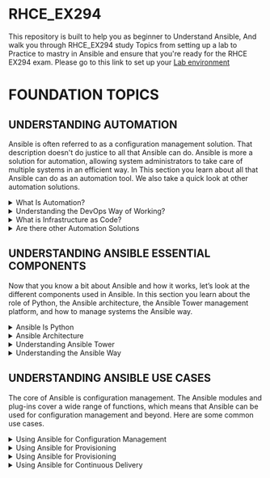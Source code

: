 # RHCE_EX294 
This repository is built to help you as beginner to Understand Ansible, And
walk you through RHCE_EX294 study Topics from setting up a lab to Practice to mastry in Ansible and ensure that you're ready for the RHCE EX294 exam.
Please go to this link to set up your [Lab environment](https://github.com/Abdulhamid97Mousa/RHCE_EX294_ExamPrep/wiki/Linux-Administration-with-Ansible-Getting-Started-with-Ansible-Automation#lab-systems)

# FOUNDATION TOPICS
## UNDERSTANDING AUTOMATION
Ansible is often referred to as a configuration
management solution. That description doesn't do
justice to all that Ansible can do. Ansible is more a
solution for automation, allowing system administrators
to take care of multiple systems in an efficient way. In
This section you learn about all that Ansible can do as an
automation tool. We also take a quick look at other
automation solutions.


<details><summary>What Is Automation?</summary>

## What Is Automation?
In the years of the system administrator, companies used
servers. These servers performed a wide range of
different tasks, and to ensure that every server was doing
what it needed to be doing, a system administrator was
needed. System administrators typically had advanced
skills in managing different parts of the operating system
that ran on their servers.

Even though the years of the system administrator were
glorious, and many gurus worked in IT departments,
from a company perspective, this scenario was not ideal.
First, because system administrator skills are specific to
that person, if that person goes away, forgets about
brilliant solutions applied earlier, or just has a bad day,
things might go wrong.

Another part that was not ideal was that the system
administrator typically took care of individual servers,
and with the development of IT in recent years,
companies have gone from a handful of servers to data
centers and cloud environments with hundreds if not
thousands of servers. So a more efficient approach was
needed.

A first attempt in many sites was the use of shell scripts.
Based on the deep knowledge of many system
administrators, shell scripts can be used in a flexible way
to automate a wide range of tasks on many servers. Using
shell scripts, however, does come with some
disadvantages:
- **Shell scripts cannot be used on a wide range of
different devices that need management.**
- **It is difficult to write shell scripts in a way that will
always produce the same result in every situation.**

Because of these differences, and also because of changes
in the way companies consume IT, a new approach was
needed.
</details>

<details><summary>Understanding the DevOps Way of Working?</summary>


## Understanding the DevOps Way of Working?
Throughout the years the way IT is consumed has
changed. In the past, IT was used to provide great
services to end users who just had to deal with them.
Now the landscape has changed to an environment in
which IT is everywhere, and multiple applications can provide a solution to the same IT problem. The years of
the system administrator slowly came to an end, and the
system administrator’s role needed to come closer to that
of the developers.

In this new way of working, the developers take care of
building applications, and system administrators take
care of implementing the code as a working application.
Because this change required a deep cooperation
between the developer and the system administrator, a
new role was created: the role of the DevOps. The term
DevOps is a contraction of developer and operator. In
this role, tasks performed by the developer and the
system administrator come together. A common
definition of DevOps is **“a set of practices intended to
reduce the time between committing a change to a
system and the change being placed into normal
production, while ensuring high quality”** (Len Bass, Ingo
Weber, and Liming Zhu, **DevOps: A Software Architect’s
Perspective**, Boston, MA: Addison-Wesley Professional,
2015).

With this new role, the “DevOps way of working” was
introduced. The exact definition is not always the same,
but in general, it comes down to managing the entire
application life cycle, which consists of the following
elements:
- **Coding:** Developing and reviewing application
source code
- **Building:** Using continuous integration to include
changes in the source code and convert to a working
application
- **Testing:** Using a toolchain that takes care of testing
the application and making sure that feedback is
provided on business risks, if there are any
- **Packaging:** Delivering the code to its end users by
bundling it into packages and offering these
packages in a repository
- **Releasing:** Approving, managing, and automating
new software releases
- **Configuring:** Managing the infrastructure to
support the new code
- **Monitoring:** Keeping an eye on application
performance and the way it is experienced by the
end users

To manage these different elements in the application
life cycle, new tools were introduced. Ansible is one of
these tools, with a strong focus on managing the
configuration of the managed environment according to
the infrastructure as code approach.

Some categories in the DevOps approach are more
important than others. The most important elements are
continuous integration, with solutions such as Jenkins
and GitLab, but also OpenShift and even Ansible. The
other main component is infrastructure as code, where
Ansible, Puppet, and Terraform are important solutions.
</details>

<details><summary>What is Infrastructure as Code?</summary>
The essence in infrastructure as code is that machinereadable
code (the automation language) is used to
describe the state the managed IT infrastructure needs to
be in. This is referred to as the desired state. This code is
next applied to the infrastructure to ensure that it
actually is in that state.

In this approach, the machine-readable code files, which
basically are simple text files, should be managed like
software code, using a version control system, or
Concurrent Version System (CVS). That means the tools
that are common to the developer are implemented to manage
the infrastructure as code. Commonly, Git
repositories are used for this purpose.

Putting these files in a CVS makes managing it easy. This
approach provides some benefits, such as easy
management of change history, upgrades, and rollback.
Infrastructure as code is the place where the developer
meets the operator in DevOps. Developers can easily
review changes, and operators can ensure that the
systems are in the state that developers expect.
</details>

<details><summary>Are there other Automation Solutions</summary>
To provide automation of configuration management,
Ansible is one of the most common solutions. Even if it
seems to be currently the most-used configuration
management solution, it’s not the only one. Other
common solutions include Puppet, Chef, and SaltStack.

Like Ansible, Puppet is one of the most important
automation solutions. There are a few reasons why
Ansible is taking over market share from Puppet though.
One of the reasons is YAML. Ansible configurations are
written in YAML, which is an easy-to-use and easy-tounderstand
language. Puppet uses its own language,
which is just not as easy. Another major difference is that
Ansible uses a push approach, where configurations are
sent from the controller node to the managed nodes.
Puppet uses a pull approach as its main strategy, where
managed nodes use an agent to connect to the Puppet
master to fetch their desired state.

Chef is built as a client/server solution, where the server
parts run on the master machine and the client parts are
implemented as an agent on the managed machines.
Chef provides its configuration in Ruby DSL, whereas
Ansible uses playbooks written in YAML. As a result,
Ansible is easier to learn because YAML is a much more
accessible data format.

SaltStack is another important alternative to Ansible.
The main difference between Ansible and SaltStack is the
performance. SaltStack uses the ZeroMQ message queue
to realize communication between the SaltStack minions
and the master, and that seems to be faster. SaltStack
uses configurations that are written in Jinja2 and use an
agent, which makes the learning curve to get started with
SaltStack also more complex.
</details>

## UNDERSTANDING ANSIBLE ESSENTIAL COMPONENTS
Now that you know a bit about Ansible and how it works,
let’s look at the different components used in Ansible. In
this section you learn about the role of Python, the
Ansible architecture, the Ansible Tower management
platform, and how to manage systems the Ansible way.
<br>

<details><summary>Ansible Is Python</summary>
There are many programming and scripting languages in
use in IT. In open source, the last few decades have seen
the rise of the Python scripting language. Python has
become the foundation of different solutions, such as
Ansible and OpenStack. The reason is that Python is
relatively easy to learn. The focus in Python is on
readability of code, while at the same time Python makes
it possible to do things in an easy way.

Ansible is written in Python, and most components that
are used in Ansible are written in Python as well. The
default Ansible version that is installed on Red Hat
Enterprise Linux 7 is based on Python 2.7; the Ansible
release that is used in RHEL 8 is based on Python 3.6.
There is no direct relation between an Ansible version
and a Python version. Recent versions of Ansible can call
either Python 2.x or Python 3.x scripts, but Python 3.x is
the better option nowadays because Python 2 is past its
end of support life.

The fact that Ansible is written in Python makes it easier
to integrate Ansible with custom scripts because Python
is a very common and widely known scripting language.
This doesn’t mean you have to know Python to work with
Ansible though. It’s true that if you understand the
workings of Python it’s easier to explain specific behavior
in Ansible, but it’s perfectly possible to be an expert in
Ansible without even knowing how to write a Hello
World script in Python.
</details>

<details><summary>Ansible Architecture</summary>
There are two main node roles in Ansible. The controller
node is the node that runs the Ansible software and from
which the operator issues Ansible commands. The
controller node can be a server running Linux, an
operator laptop, or a system running Ansible Tower. The
only requirement is that the controller node needs to be
Linux.

From the controller node, the managed nodes are
addressed. On the controller node, an inventory is
maintained to know which managed nodes are available.
Ansible doesn’t require the use of any agents. That
means it can reach out to managed nodes without a need
to install anything. To do so, Ansible uses native remote
access solutions that are provided by the managed node.
On Linux, remote access is realized by using SSH; on
Windows, it is realized by using Windows Remote
Management (WinRM); and on network devices, it can
be provided by using SSH or API access.

To configure the managed nodes, Ansible uses
playbooks. A playbook is written in YAML and contains
one or more plays. Each play consists of one or more
tasks that are executed on the managed nodes.

To implement the tasks, Ansible uses modules. Modules
are the pieces of code that do the actual work on the
managed nodes, and many modules are available—more than 3,000 already,
and the number is increasing.
Ansible also provides plug-ins. Ansible plug-ins are used
to extend Ansible functionality with additional features.

Ansible playbooks should be developed to be
idempotent. That means a playbook will always produce
the same results, even if it is started multiple times on
the same node. As a part of the idempotency, playbooks
should also be self-containing and not depend on any
other playbooks to be successful.
</details>
<details><summary>Understanding Ansible Tower</summary>
Ansible can be used in two different ways: Ansible
Engine or Ansible Tower. Ansible Engine is the
command-line version of Ansible, where modules and
plug-ins are used to offer Ansible functionality. Ansible
Engine is the solution of choice for people who like to
work from the command line in a medium- to mid-sized
environment.

Apart from Ansible Engine, there is Ansible Tower,
which is based on the AWX open-source solution. It
provides a web-based interface to manage Ansible.
Ansible Tower adds different features to Ansible Engine,
such as

- **Web management interface**
- **Role-based access control**
- **Job scheduling**
- **Enhanced security**
- **Centralized logging**

Because the RHCE EX294 exam is about Ansible Engine,
you won’t find much information about Ansible Tower in
this book.
</details>

<details><summary> Understanding the Ansible Way </summary>
While working with Ansible, you need to make choices
on how to approach specific tasks. In many cases, many
solutions are available. If, however, you choose to work
the Ansible way, making the right solution becomes a lot
easier. The Ansible way is focused around the following
rules:

- **Keep it simple:** At its launch, Ansible was
positioned as a solution that is simpler than the
others. That goes for the playbooks and other
solutions you’ll develop as well. Keep it simple, and
it will be easier for others to understand what you
had in mind.
- **Make it readable:** As with anything in IT, you can
make it very complex and use compact structures to
ensure that nobody understands what you were
trying to do. That approach doesn’t make sense. You
should keep it readable, and that starts with your
development of Ansible playbooks.
- **Use a declarative approach:** In Ansible, it’s all
about the desired state. The purpose of Ansible is to
bring managed assets in the desired state,
regardless of the current state, and make only the
modifications that are necessary. The desired state
is implemented in playbooks, and using playbooks
to make the current state match the desired state is
what is known as the declarative approach.
- **Use specific solutions:** On many occasions, you’ll
find that multiple solutions are available to reach a
specific desired state. For instance, you can use the
command module to run arbitrary commands,
making it possible to accomplish almost anything.
You shouldn’t, though. To make sure that you get
the desired result, use the most specific solution. So
if, for instance, a user module allows you to create
users, use that module and don’t use the Linux
useradd command with the command module.
</details>

## UNDERSTANDING ANSIBLE USE CASES
The core of Ansible is configuration management. The
Ansible modules and plug-ins cover a wide range of
functions, which means that Ansible can be used for
configuration management and beyond. Here are some
common use cases.

<details><summary>Using Ansible for Configuration
Management</summary>
Many people know Ansible only as a configuration
management solution, and there’s a reason for that.
Ansible started as a solution for configuration
management, and that is what it still is used for in most
cases. In configuration management, Ansible is used to
manage configuration files, install software, create users,
and perform similar tasks to guarantee that the managed
systems all are in the desired state.
</details>

<details><summary>Using Ansible for Provisioning</summary>
Another common scenario for use of Ansible is for
deploying and installing systems (provisioning).
Provisioning is particularly common in virtual and cloud
environments, where in the end a new machine is just a
configuration file that needs to be pushed to the
managed machine and started from there. Ansible does
not offer the functionality to PXE-boot and kickstart a
bare-metal server but is used in combination with
solutions that can take care of that as well. While
exploring the different modules that are available, you’ll
notice that a wide range of modules is provided to work
with Ansible in different cloud environments.
</details>
<details><summary>Using Ansible for Provisioning</summary>
Another common scenario for use of Ansible is for
deploying and installing systems (provisioning).
Provisioning is particularly common in virtual and cloud
environments, where in the end a new machine is just a
configuration file that needs to be pushed to the
managed machine and started from there. Ansible does
not offer the functionality to PXE-boot and kickstart a
bare-metal server but is used in combination with
solutions that can take care of that as well. While
exploring the different modules that are available, you’ll
notice that a wide range of modules is provided to work
with Ansible in different cloud environments.
</details>

<details><summary>Using Ansible for Continuous Delivery</summary>
Continuous integration/continuous delivery (CI/CD)
makes sure that source code can easily be developed and
updated, and the results are easily provisioned as a new
version of an application. Ansible cannot take care of the
entire CI/CD procedure itself, but Ansible playbooks can
play an important role in the CD part of the CI/CD
pipeline.
</details>

